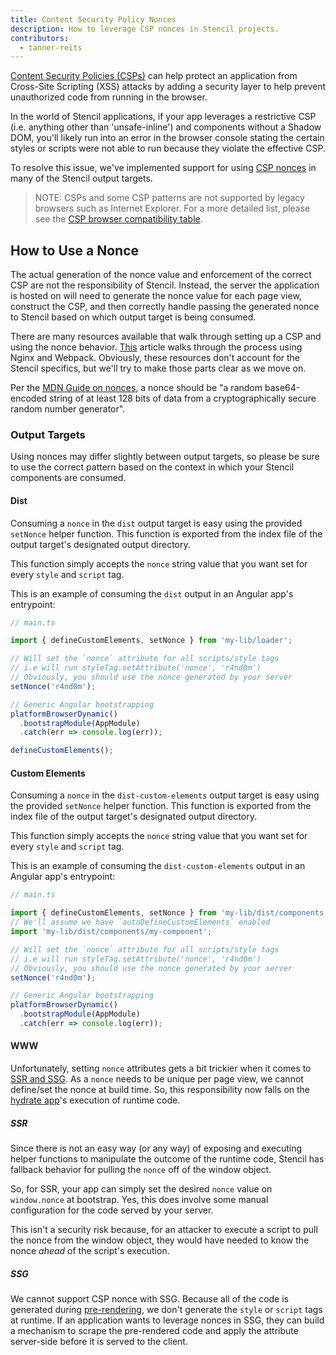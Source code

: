 ```yaml
---
title: Content Security Policy Nonces
description: How to leverage CSP nonces in Stencil projects.
contributors:
  - tanner-reits
---
```


[Content Security Policies (CSPs)](https://developer.mozilla.org/en-US/docs/Web/HTTP/CSP) can help protect an application from Cross-Site Scripting (XSS)
attacks by adding a security layer to help prevent unauthorized code from running in the browser.

In the world of Stencil applications, if your app leverages a restrictive CSP (i.e. anything other than 'unsafe-inline') and components without a Shadow
DOM, you'll likely run into an error in the browser console stating the certain styles or scripts were not able to run because they violate the
effective CSP.

To resolve this issue, we've implemented support for using [CSP nonces](https://developer.mozilla.org/en-US/docs/Web/HTML/Global_attributes/nonce) in
many of the Stencil output targets.

> NOTE: CSPs and some CSP patterns are not supported by legacy browsers such as Internet Explorer. For a more detailed list, please see the [CSP browser
> compatibility table](https://developer.mozilla.org/en-US/docs/Web/HTTP/CSP#browser_compatibility).

## How to Use a Nonce

The actual generation of the nonce value and enforcement of the correct CSP are not the responsibility of Stencil. Instead, the server the application
is hosted on will need to generate the nonce value for each page view, construct the CSP, and then correctly handle passing the generated nonce to
Stencil based on which output target is being consumed.

There are many resources available that walk through setting up a CSP and using the nonce behavior.
[This](https://towardsdatascience.com/content-security-policy-how-to-create-an-iron-clad-nonce-based-csp3-policy-with-webpack-and-nginx-ce5a4605db90)
article walks through the process using Nginx and Webpack. Obviously, these resources don't account for the Stencil specifics, but we'll try to make
those parts clear as we move on.

Per the [MDN Guide on nonces](https://developer.mozilla.org/en-US/docs/Web/HTML/Global_attributes/nonce#generating_values), a nonce should be "a random base64-encoded string of at least 128 bits of data from a cryptographically secure random number generator".

### Output Targets

Using nonces may differ slightly between output targets, so please be sure to use the correct pattern based on the context in which your
Stencil components are consumed.

#### Dist

Consuming a `nonce` in the `dist` output target is easy using the provided `setNonce` helper function. This function is exported from the index
file of the output target's designated output directory.

This function simply accepts the `nonce` string value that you want set for every `style` and `script` tag.

This is an example of consuming the `dist` output in an Angular app's entrypoint:

```ts
// main.ts

import { defineCustomElements, setNonce } from 'my-lib/loader';

// Will set the `nonce` attribute for all scripts/style tags
// i.e will run styleTag.setAttribute('nonce', 'r4nd0m')
// Obviously, you should use the nonce generated by your server
setNonce('r4nd0m');

// Generic Angular bootstrapping
platformBrowserDynamic()
  .bootstrapModule(AppModule)
  .catch(err => console.log(err));

defineCustomElements();
```

#### Custom Elements

Consuming a `nonce` in the `dist-custom-elements` output target is easy using the provided `setNonce` helper function. This function is exported
from the index file of the output target's designated output directory.

This function simply accepts the `nonce` string value that you want set for every `style` and `script` tag.

This is an example of consuming the `dist-custom-elements` output in an Angular app's entrypoint:

```ts
// main.ts

import { defineCustomElements, setNonce } from 'my-lib/dist/components';
// We'll assume we have `autoDefineCustomElements` enabled
import 'my-lib/dist/components/my-component';

// Will set the `nonce` attribute for all scripts/style tags
// i.e will run styleTag.setAttribute('nonce', 'r4nd0m')
// Obviously, you should use the nonce generated by your server
setNonce('r4nd0m');

// Generic Angular bootstrapping
platformBrowserDynamic()
  .bootstrapModule(AppModule)
  .catch(err => console.log(err));
```

#### WWW

Unfortunately, setting `nonce` attributes gets a bit trickier when it comes to [SSR and SSG](docs/static-site-generation). As a `nonce` needs
to be unique per page view, we cannot define/set the nonce at build time. So, this responsibility now falls on the
[hydrate app](docs/hydrate-app)'s execution of runtime code.

##### SSR

Since there is not an easy way (or any way) of exposing and executing helper functions to manipulate the outcome of the runtime code, Stencil
has fallback behavior for pulling the `nonce` off of the window object.

So, for SSR, your app can simply set the desired `nonce` value on `window.nonce` at bootstrap. Yes, this does involve some manual configuration
for the code served by your server.

This isn't a security risk because, for an attacker to execute a script to pull the nonce from the window object, they would have needed to know the
nonce _ahead_ of the script's execution.

##### SSG

We cannot support CSP nonce with SSG. Because all of the code is generated during [pre-rendering](docs/static-site-generation#how-static-site-generation-and-prerendering-works), we don't generate the `style` or `script` tags at runtime.
If an application wants to leverage nonces in SSG, they can build a mechanism to scrape the pre-rendered code and apply the attribute server-side before
it is served to the client.
